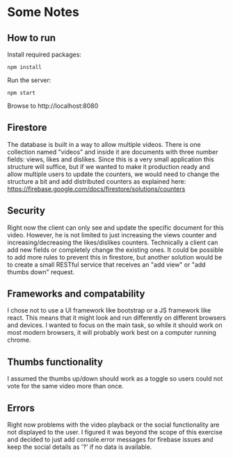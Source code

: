 # Some Notes

## How to run

Install required packages:
```
npm install
```

Run the server:
```
npm start
```

Browse to http://localhost:8080

## Firestore

The database is built in a way to allow multiple videos. There is one
collection named "videos" and inside it are documents with three number
fields: views, likes and dislikes.
Since this is a very small application this structure will suffice, but if we
wanted to make it production ready and allow multiple users to update the
counters, we would need to change the structure a bit and add distributed
counters as explained here:
https://firebase.google.com/docs/firestore/solutions/counters


## Security

Right now the client can only see and update the specific document for this
video. However, he is not limited to just increasing the views counter and
increasing/decreasing the likes/dislikes counters. Technically a client can
add new fields or completely change the existing ones. It could be possible
to add more rules to prevent this in firestore, but another solution would be
to create a small RESTful service that receives an "add view" or "add thumbs
down" request.

## Frameworks and compatability

I chose not to use a UI framework like bootstrap or a JS framework like react.
This means that it might look and run differently on different browsers and
devices. I wanted to focus on the main task, so while it should work on most
modern browsers, it will probably work best on a computer running chrome.

## Thumbs functionality
I assumed the thumbs up/down should work as a toggle so users could not vote
for the same video more than once.

## Errors
Right now problems with the video playback or the social functionality are not
displayed to the user. I figured it was beyond the scope of this exercise and
decided to just add console.error messages for firebase issues and keep the
social details as '?' if no data is available.

